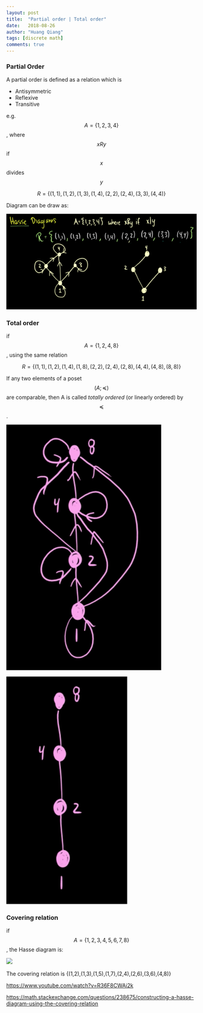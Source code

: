 ```yaml
---
layout: post
title:  "Partial order | Total order"
date:   2018-08-26
author: "Huang Qiang"
tags: [discrete math]
comments: true
---
```


### Partial Order

A partial order is defined as a relation which is

- Antisymmetric
- Reflexive
- Transitive

e.g. $$A = \{1, 2, 3, 4\}$$, where $$xRy$$ if $$x$$ divides $$y$$

$$R = \{(1,1),(1,2),(1,3),(1,4),(2,2),(2,4),(3,3),(4,4)\}$$

Diagram can be draw as:

![](../images/partial_order.png)

### Total order

if $$A = \{1, 2, 4, 8\}$$, using the same relation

$$R = \{(1,1),(1,2),(1,4),(1,8),(2,2),(2,4),(2,8),(4,4),(4,8),(8,8)\}$$

If any two elements of a poset $$(A; \preceq)$$ are comparable, then A is called _totally ordered_ (or linearly ordered) by $$\preceq$$.
 
![](../images/total_order_pre_hasse.png)

![](../images/total_order_hasse.png)

### Covering relation

if $$A = \{1,2,3,4,5,6,7,8\}$$, the Hasse diagram is:

![](https://i.stack.imgur.com/Xfay5.png)

The covering relation is {(1,2),(1,3),(1,5),(1,7),(2,4),(2,6),(3,6),(4,8)}

https://www.youtube.com/watch?v=R36F8CWAi2k

https://math.stackexchange.com/questions/238675/constructing-a-hasse-diagram-using-the-covering-relation